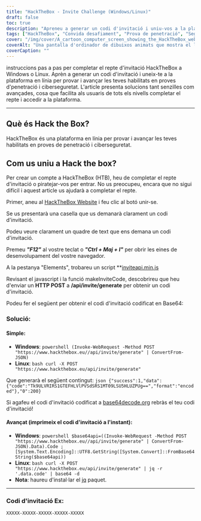 ```yaml
---
title: "HackTheBox - Invite Challenge (Windows/Linux)"
draft: false
toc: true
description: "Apreneu a generar un codi d'invitació i uniu-vos a la plataforma en línia HackTheBox per provar i avançar les vostres habilitats en proves de penetració i ciberseguretat tant a Windows com a Linux."
tags: ["HackTheBox", "Convida desafiament", "Prova de penetració", "Seguretat cibernètica", "Windows", "Linux", "Plataforma en línia", "HTTP POST", "Codi d'invitació", "Codificada en Base64", "Powershell", "Linux Bash", "Descodificació Base64", "Convida a la generació de codi", "Programació", "Desenvolupament web", "Tecnologia", "Seguretat informàtica", "Formació informàtica"]
cover: "/img/cover/A_cartoon_computer_screen_showing_the_HackTheBox_website.png"
coverAlt: "Una pantalla d'ordinador de dibuixos animats que mostra el lloc web de HackTheBox amb una porta de la volta que s'obre amb una clau, revelant un trofeu o una medalla, amb un fons de paisatge urbà amb l'esquema de colors del logotip de HackTheBox (blau i blanc)."
coverCaption: ""
---
```

 instruccions pas a pas per completar el repte d'invitació HackTheBox a Windows o Linux. Aprèn a generar un codi d'invitació i uneix-te a la plataforma en línia per provar i avançar les teves habilitats en proves d'penetració i ciberseguretat. L'article presenta solucions tant senzilles com avançades, cosa que facilita als usuaris de tots els nivells completar el repte i accedir a la plataforma.

______

## Què és Hack the Box?

HackTheBox és una plataforma en línia per provar i avançar les teves habilitats en proves de penetració i ciberseguretat.

## Com us uniu a Hack the box?

Per crear un compte a HackTheBox (HTB), heu de completar el repte d'invitació o piratejar-vos per entrar. No us preocupeu, encara que no sigui difícil i aquest article us ajudarà a completar el repte.

Primer, aneu al [HackTheBox Website](https://hackthebox.eu) i feu clic al botó unir-se.

Se us presentarà una casella que us demanarà clarament un codi d'invitació.

Podeu veure clarament un quadre de text que ens demana un codi d'invitació.

Premeu ***"F12"*** al vostre teclat o ***"Ctrl + Maj + I"*** per obrir les eines de desenvolupament del vostre navegador.

A la pestanya "Elements", trobareu un script **[inviteapi.min.js](https://www.hackthebox.eu/js/inviteapi.min.js)

Revisant el javascript i la funció makeInviteCode, descobrireu que heu d'enviar un **HTTP POST** a **/api/invite/generate** per obtenir un codi d'invitació.

Podeu fer el següent per obtenir el codi d'invitació codificat en Base64:

### Solució:

#### Simple:
- **Windows**: ```powershell (Invoke-WebRequest -Method POST "https://www.hackthebox.eu//api/invite/generate" | ConvertFrom-JSON) ```
- **Linux**: ```bash curl -X POST "https://www.hackthebox.eu/api/invite/generate" ```

Que generarà el següent contingut: ```json {"success":1,"data":{"code":"Tk9ULVRIRS1GTEFHLVlPVSdSRS1MT09LSU5HLUZPUg==","format":"encoded"},"0":200} ```

Si agafeu el codi d'invitació codificat a [base64decode.org](https://www.base64decode.org/) rebràs el teu codi d'invitació!

#### Avançat (imprimeix el codi d'invitació a l'instant):
 - **Windows**: ```powershell $base64api=((Invoke-WebRequest -Method POST "https://www.hackthebox.eu//api/invite/generate" | ConvertFrom-JSON).Data).Code ; [System.Text.Encoding]::UTF8.GetString([System.Convert]::FromBase64String($base64api)) ```
- **Linux**: ```bash curl -X POST "https://www.hackthebox.eu/api/invite/generate" | jq -r '.data.code' | base64 -d ```
 - **Nota**: haureu d'instal·lar el [jq](https://stedolan.github.io/jq/download/) paquet.

______

### Codi d'invitació Ex:
```XXXXX-XXXXX-XXXXX-XXXXX-XXXXX```


